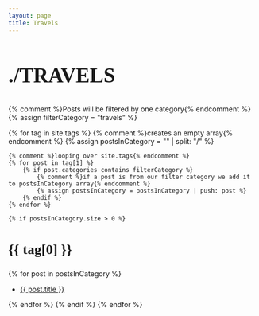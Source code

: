 ```yaml
---
layout: page
title: Travels
---
```


<section>

  <h2 style="font-family: 'ohgodno';font-size: 300%;">./TRAVELS</h2>

{% comment %}Posts will be filtered by one category{% endcomment %}
{% assign filterCategory = "travels" %}

{% for tag in site.tags %}
    {% comment %}creates an empty array{% endcomment %}
    {% assign postsInCategory = "" | split: "/" %}

    {% comment %}looping over site.tags{% endcomment %}
    {% for post in tag[1] %}
        {% if post.categories contains filterCategory %}
            {% comment %}if a post is from our filter category we add it to postsInCategory array{% endcomment %}
            {% assign postsInCategory = postsInCategory | push: post %}
        {% endif %}
    {% endfor %}

    {% if postsInCategory.size > 0 %}
<h2 style="font-family: 'ohgodno';font-size: 200%;">{{ tag[0] }}</h2>
        {% for post in postsInCategory %}
<ul>
<li><a href="{{ post.url }}">{{ post.title }}</a></li>
</ul>
        {% endfor %}
    {% endif %}
{% endfor %}

<!-- <h4>site tags are : {{ site.tags }}</h4> -->
</section>
